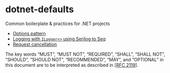 # dotnet-defaults

Common boilerplate &amp; practices for .NET projects

- [Options pattern](Patterns/Options.md)
- [Logging with `ILogger<>` using Serilog to Seq](Patterns/Serilog.md)
- [Request cancellation](Patterns/CancelRequest.md)

The key words “MUST”, “MUST NOT”, “REQUIRED”, “SHALL”, “SHALL NOT”, “SHOULD”, “SHOULD NOT”, “RECOMMENDED”, “MAY”, and “OPTIONAL” in this document are to be interpreted as described in [[RFC 2119](https://www.ietf.org/rfc/rfc2119.txt)].
